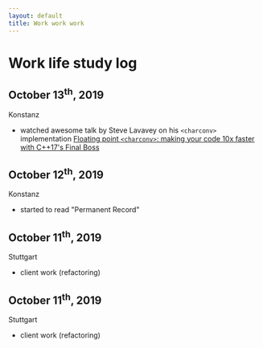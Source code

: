 ```yaml
---
layout: default
title: Work work work
---
```


# Work life study log

## October 13<sup>th</sup>, 2019
Konstanz
- watched awesome talk by Steve Lavavey on his `<charconv>` implementation [Floating point `<charconv>`: making your code 10x faster with C++17's Final Boss](https://www.youtube.com/watch?v=4P_kbF0EbZM)

## October 12<sup>th</sup>, 2019
Konstanz
- started to read "Permanent Record"

## October 11<sup>th</sup>, 2019
Stuttgart
- client work (refactoring)

## October 11<sup>th</sup>, 2019
Stuttgart
- client work (refactoring)
